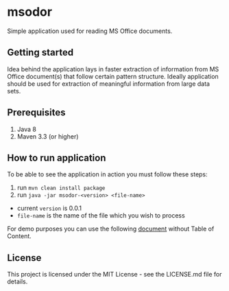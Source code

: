 # msodor

Simple application used for reading MS Office documents. 

## Getting started

Idea behind the application lays in faster extraction of information from MS Office document(s) that follow certain pattern structure. Ideally application should be used for extraction of meaningful information from large data sets.

## Prerequisites

1. Java 8
2. Maven 3.3 (or higher)

## How to run application

To be able to see the application in action you must follow these steps:
1. run `mvn clean install package`
2. run `java -jar msodor-<version> <file-name>`

  * current `version` is 0.0.1
  * `file-name` is the name of the file which you wish to process

For demo purposes you can use the following [document](http://zagreb.arhiv.hr/hr/hda/kinoteka/Hrvatski_DGM.doc) without Table of Content.

## License

This project is licensed under the MIT License - see the LICENSE.md file for details.